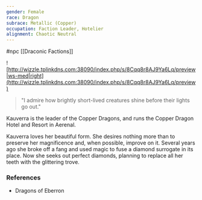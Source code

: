 ```yaml
---
gender: Female
race: Dragon
subrace: Metallic (Copper)
occupation: Faction Leader, Hotelier
alignment: Chaotic Neutral
---
```

 #npc [[Draconic Factions]]

![http://wizzle.tplinkdns.com:38090/index.php/s/8Cqq8r8AJ9Ya6Lq/preview|ws-med|right](http://wizzle.tplinkdns.com:38090/index.php/s/8Cqq8r8AJ9Ya6Lq/preview)

>"I admire how brightly short-lived creatures shine before their lights go out."

Kauverra is the leader of the Copper Dragons, and runs the Copper Dragon Hotel and Resort in Aerenal.

Kauverra loves her beautiful form. She desires nothing more than to preserve her magnificence and, when possible, improve on it. Several years ago she broke off a fang and used magic to fuse a diamond surrogate in its place. Now she seeks out perfect diamonds, planning to replace all her teeth with the glittering trove.

### References

* Dragons of Eberron
